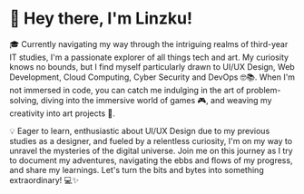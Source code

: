 <h1>👋 Hey there, I'm Linzku!</h1>

🎓 Currently navigating my way through the intriguing realms of third-year IT studies, I'm a passionate explorer of all things tech and art. My curiosity knows no bounds, but I find myself particularly drawn to UI/UX Design, Web Development, Cloud Computing, Cyber Security and DevOps 🤓📚. When I'm not immersed in code, you can catch me indulging in the art of problem-solving, diving into the immersive world of games 🎮, and weaving my creativity into art projects 🎨.

💡 Eager to learn, enthusiastic about UI/UX Design due to my previous studies as a designer, and fueled by a relentless curiosity, I'm on my way to unravel the mysteries of the digital universe. Join me on this journey as I try to document my adventures, navigating the ebbs and flows of my progress, and share my learnings. Let's turn the bits and bytes into something extraordinary! 💻✨

